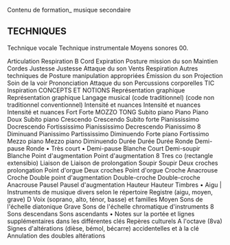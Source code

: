 Contenu de formation_ musique secondaire

## TECHNIQUES

Technique vocale Technique instrumentale Moyens sonores 00.

Articulation Respiration B Cord Expiration Posture mission du son Maintien Cordes Justesse Justesse Attaque du son Vents Respiration Autres techniques de Posture manipulation appropriées Émission du son Projection Soin de la voir Prononciation Attaque du son Percussions corporelles TIC Inspiration CONCEPTS ET NOTIONS Représentation graphique Représentation graphique Langage musical (code traditionnel) (code non traditionnel conventionnel) Intensité et nuances Intensité et nuances Intensité et nuances Fort Forte MOZZO TONG Subito piano Piano Piano Doux Subito piano Crescendo Crescendo Subito forte Pianississimo Docrescendo Fortississimo Pianississimo Decrescendo Pianissimo 8 Diminuand Pianissimo Partississimo Diminuendo Forte piano Fortissimo Mezzo piano Mezzo piano Diminuendo Durée Durée Durée Ronde Demi-pause Ronde • Très court • Demi-pause Blanche Court Demi-soupir Blanche Point d'augmentation Point d'augmentation 8 Tres co (rectangle extensibio) Liaison de Liaison de prolongation Soupir Soupir Deux croches prolongation Point d'orgue Deux croches Point d'orgue Croche Anacrouse Croche Double point d'augmentation Double-croche Double-croche Anacrouse Pausel Pausel d'augmentation Hauteur Hauteur Timbres • Aigu | Instruments de musique divers selon le répertoire Registre (aigu, moyen, grave) D Voix (soprano, alto, ténor, basse) et familles Moyen Sons de l'échelle diatonique Grave Sons de l'échelle chromatique d'instruments 8 Sons descendans Sons ascendants • Notes sur la portée et lignes supplémentaires dans les différentes clés Repères culturels A l'octave (8va) Signes d'altérations (dièse, bémol, bécarre) accidentelles et à la clé Annulation des doubles altérations

